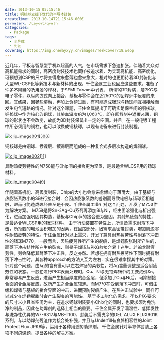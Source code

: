 ```yaml
---
date: 2013-10-15 05:15:46
title: 铜核球支援下世代的半导体封装
createTime: 2013-10-14T21:15:46.000Z
permalink: /Layout/qvalh
categories:
  - Package
tags:
  - 半导体
  - 封装
coverImg: https://img.onedayxyy.cn/images/TeekCover/18.webp
---
```


近几年，平板与智慧型手机以超高的人气，在市场需求下急速扩张。伴随着大众对高机能需求的同时，高密度封装技术也同样被追求着，为实现高机能、高密度化，可预想到CSP的尺寸将变得愈来愈薄也愈来愈大，相对的也更期待着3D封装化与大型WL-CSP化等新技术与新材料的出现。千住金属工业也回应这些要求，准备了许多不同目的及用途的焊材，于SEMI Taiwan中发表。 所谓的3D封装，是PKG与电子零件，以纵向方式向上接合，基板与零件会在近250°C的回焊炉中反覆的来回。其结果，因钖球熔融，再加上负荷过重，有可能造成钖球与钖球间互相接触而发生电气短路的情况。针对这个课题，千住金属提出了可确实确保空间的铜核球。铜核球中作为核心的铜球，其熔点温度约为1,080°C，即在回焊剂中返覆来回，铜球的形状也不会改变，故能为3D封装保留出一定的空间。并且，在一般电镀工程中所必须用的铜柱，也可以改换成铜核球，以现有设备来进行封装制程。 

[![clip_image001\[306\]](/public/2013/10/clip_image001306.jpg)](http://laoyaoba.com/ss6/batch.download.php?aid=263696) 

铜核球是由铜球、镀镍层、镀锡层而组成的一种复合式多层次构造的焊锡球。 

[![clip_image002\[11\]](/public/2013/10/clip_image00211.jpg)](http://laoyaoba.com/ss6/batch.download.php?aid=263697) 

具耐热疲劳特性的M758能与Chip间的接合更为坚固，是最适合WLCSP用的钖球材料。 

[![clip_image004\[9\]](/public/2013/10/clip_image0049.jpg)](http://laoyaoba.com/ss6/batch.download.php?aid=263698) 

伴随着高机能、高密度封装，Chip的大小也会愈来愈倾向于薄而大。由于基板与热膨胀系数小的Si进行接合时，会因热膨胀系数的差别而导致电极与钖球互相碰触，进而可能造成破坏甚至是不良。千住金属工业针对这个问题，开发了M758作为解决方案。 
M758是将Sn-3Ag-Cu系列再添加Bi与Ni，经由固溶强化与析出强化，进而加强巩固其构造，基板与Chip间的接合更为坚固，其耐热疲劳的特性，是最适合WLCSP用的钖球材料。 由于行动装置在特性上，所具备需求耐落下冲击，所搭载的电池面积增加的因素，在回路部分，因需求高密度封装，增加周边零件耐热疲劳的特性。千住金属针对以上需求，开发了兼具耐热疲劳性与耐落下冲击性的钖球M770。 
一般而言，因热疲劳性所产生的裂痕，是焊钖膨胀时所产生的，而落下冲击特性所产生的裂痕，则是于焊钖与PKG的接合界上产生。若追求耐疲劳性，则会降低其耐落下冲击性，反之亦然。若想在拥有耐热疲劳性下同时拥有耐落下冲击性时，其各种approach的方法又互为左右，实在很难拿捏其中的对策。 
针对这个问题，由Ag的含有量可以左右焊钖的柔软性，将Ag含量调整是适合耐疲劳性的状态。一般在进行PKG表面处理时，Cu、Ni与无铅焊钖中的主要成份Sn，非常容易产生反应，进而产生相当厚度的合金层，但添加了Cu与Ni后，可抑制接合面的合金层反应，故所产生之合金属较薄。而M770在受到落下冲击时，可借由缓和焊钖与基板的接合界面的冲击，进而预防裂痕产生。在热冲击试验中，同样可以减少在焊钖膨胀时会产生裂痕的可能性。 
基于多工能化的需求，不仅PKG要求的尺寸以小且省空间为主，在追求钖球封装要小Chip化的同时，也要求须为免洗净的制品，因此在助焊剂的选择上相当的重要。千住金属开发了濡湿性、低挥发性与洗净性优异的WF-6317与MB-T100、封装后不需洗净的DELTALUX FLUX901K系列，与以助焊剂残渣作为接合处补强，并且与Underfill有良好相容性的Joint Protect Flux JPK8等，运用于各种用途的助焊剂。 
千住金属针对半导体封装上各项不同的课题，提出各种的解决方案。
